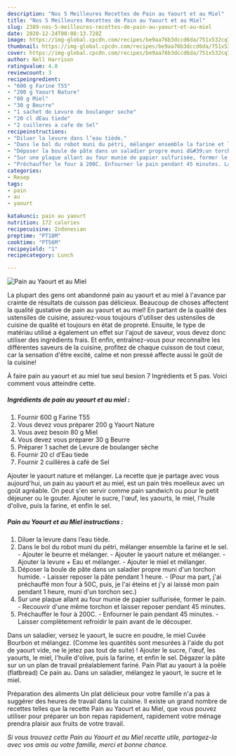 ```yaml
---
description: "Nos 5 Meilleures Recettes de Pain au Yaourt et au Miel"
title: "Nos 5 Meilleures Recettes de Pain au Yaourt et au Miel"
slug: 2389-nos-5-meilleures-recettes-de-pain-au-yaourt-et-au-miel
date: 2020-12-24T00:08:13.728Z
image: https://img-global.cpcdn.com/recipes/be9aa76b3dccd6da/751x532cq70/pain-au-yaourt-et-au-miel-photo-principale-de-la-recette.jpg
thumbnail: https://img-global.cpcdn.com/recipes/be9aa76b3dccd6da/751x532cq70/pain-au-yaourt-et-au-miel-photo-principale-de-la-recette.jpg
cover: https://img-global.cpcdn.com/recipes/be9aa76b3dccd6da/751x532cq70/pain-au-yaourt-et-au-miel-photo-principale-de-la-recette.jpg
author: Nell Harrison
ratingvalue: 4.8
reviewcount: 3
recipeingredient:
- "600 g Farine T55"
- "200 g Yaourt Nature"
- "80 g Miel"
- "30 g Beurre"
- "1 sachet de Levure de boulanger seche"
- "20 cl dEau tiede"
- "2 cuilleres a cafe de Sel"
recipeinstructions:
- "Diluer la levure dans l’eau tiède."
- "Dans le bol du robot muni du pétri, mélanger ensemble la farine et le sel. Ajouter le beurre et mélanger. Ajouter le yaourt nature et mélanger. Ajouter la levure + Eau et mélanger. Ajouter le miel et mélanger."
- "Déposer la boule de pâte dans un saladier propre muni d&#39;un torchon humide. Laisser reposer la pâte pendant 1 heure. (Pour ma part, j&#39;ai préchauffé mon four à 50C, puis, je l&#39;ai éteins et j&#39;y ai laissé mon pain pendant 1 heure, muni d&#39;un torchon sec.)"
- "Sur une plaque allant au four munie de papier sulfurisée, former le pain. Recouvrir d&#39;une même torchon et laisser reposer pendant 45 minutes."
- "Préchauffer le four à 200C. Enfourner le pain pendant 45 minutes. Laisser complètement refroidir le pain avant de le découper."
categories:
- Resep
tags:
- pain
- au
- yaourt

katakunci: pain au yaourt 
nutrition: 172 calories
recipecuisine: Indonesian
preptime: "PT18M"
cooktime: "PT56M"
recipeyield: "1"
recipecategory: Lunch

---
```



![Pain au Yaourt et au Miel](https://img-global.cpcdn.com/recipes/be9aa76b3dccd6da/751x532cq70/pain-au-yaourt-et-au-miel-photo-principale-de-la-recette.jpg)

La plupart des gens ont abandonné pain au yaourt et au miel à l'avance par crainte de résultats de cuisson pas délicieux. Beaucoup de choses affectent la qualité gustative de pain au yaourt et au miel! En partant de la qualité des ustensiles de cuisine, assurez-vous toujours d'utiliser des ustensiles de cuisine de qualité et toujours en état de propreté. Ensuite, le type de matériau utilisé a également un effet sur l'ajout de saveur, vous devez donc utiliser des ingrédients frais. Et enfin, entraînez-vous pour reconnaître les différentes saveurs de la cuisine, profitez de chaque cuisson de tout cœur, car la sensation d'être excité, calme et non pressé affecte aussi le goût de la cuisine!

<!--inarticleads1-->

À faire pain au yaourt et au miel tue seul besion 7 Ingrédients et 5 pas. Voici comment vous atteindre cette.

##### Ingrédients de pain au yaourt et au miel :

1. Fournir 600 g Farine T55
1. Vous devez vous préparer 200 g Yaourt Nature
1. Vous avez besoin 80 g Miel
1. Vous devez vous préparer 30 g Beurre
1. Préparer 1 sachet de Levure de boulanger sèche
1. Fournir 20 cl d’Eau tiede
1. Fournir 2 cuillères à café de Sel


Ajouter le yaourt nature et mélanger. La recette que je partage avec vous aujourd&#39;hui, un pain au yaourt et au miel, est un pain très moelleux avec un goût agréable. On peut s&#39;en servir comme pain sandwich ou pour le petit déjeuner ou le gouter. Ajouter le sucre, l&#39;œuf, les yaourts, le miel, l&#39;huile d&#39;olive, puis la farine, et enfin le sel. 

<!--inarticleads2-->

##### Pain au Yaourt et au Miel instructions :

1. Diluer la levure dans l’eau tiède.
1. Dans le bol du robot muni du pétri, mélanger ensemble la farine et le sel. - Ajouter le beurre et mélanger. - Ajouter le yaourt nature et mélanger. - Ajouter la levure + Eau et mélanger. - Ajouter le miel et mélanger.
1. Déposer la boule de pâte dans un saladier propre muni d&#39;un torchon humide. - Laisser reposer la pâte pendant 1 heure. - (Pour ma part, j&#39;ai préchauffé mon four à 50C, puis, je l&#39;ai éteins et j&#39;y ai laissé mon pain pendant 1 heure, muni d&#39;un torchon sec.)
1. Sur une plaque allant au four munie de papier sulfurisée, former le pain. - Recouvrir d&#39;une même torchon et laisser reposer pendant 45 minutes.
1. Préchauffer le four à 200C. - Enfourner le pain pendant 45 minutes. - Laisser complètement refroidir le pain avant de le découper.


Dans un saladier, versez le yaourt, le sucre en poudre, le miel Cuvée Bourbon et mélangez. (Comme les quantités sont mesurées à l&#39;aide du pot de yaourt vide, ne le jetez pas tout de suite) ! Ajouter le sucre, l&#39;œuf, les yaourts, le miel, l&#39;huile d&#39;olive, puis la farine, et enfin le sel. Dégazer la pâte sur un un plan de travail préalablement fariné. Pain Plat au yaourt à la poêle (flatbread) Ce pain au. Dans un saladier, mélangez le yaourt, le sucre et le miel. 

<!--inarticleads1-->

<p>
Préparation des aliments Un plat délicieux pour votre famille n'a pas à suggérer des heures de travail dans la cuisine. Il existe un grand nombre de recettes telles que la recette Pain au Yaourt et au Miel, que vous pouvez utiliser pour préparer un bon repas rapidement, rapidement votre ménage prendra plaisir aux fruits de votre travail.
</p>

<p>
<i>Si vous trouvez cette Pain au Yaourt et au Miel recette utile, partagez-la avec vos amis ou votre famille, merci et bonne chance.</i>
</p>
